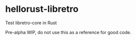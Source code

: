 hellorust-libretro
==================

Test libretro-core in Rust

Pre-alpha WIP, do not use this as a reference for good code.
